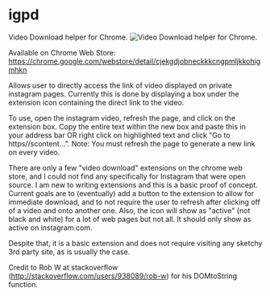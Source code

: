 # igpd
Video Download helper for Chrome.
![Video Download helper for Chrome.](https://lh3.googleusercontent.com/RcuRTIX7-npjii50Z9rpTitIS4Uxe0gRSgOnlSMsGhHqDDjKZpWlhzvBzMSSTjJYv4Cv5gGmWQ=w640-h400-e365)

Available on Chrome Web Store: https://chrome.google.com/webstore/detail/cjekgdjobneckkkcngpmljkkohigmhkn



Allows user to directly access the link of video displayed on private instagram pages. Currently this is done by displaying a box under the extension icon containing the direct link to the video.

To use, open the instagram video, refresh the page, and click on the extension box. Copy the entire text within the new box and paste this in your address bar OR right click on highlighted text and click "Go to https//scontent...". Note: You must refresh the page to generate a new link on every video.

There are only a few "video download" extensions on the chrome web store, and I could not find any specifically for Instagram that were open source. I am new to writing extensions and this is a basic proof of concept. Current goals are to (eventually) add a button to the extension to allow for immediate download, and to not require the user to refresh after clicking off of a video and onto another one. Also, the icon will show as "active" (not black and white) for a lot of web pages but not all. It should only show as active on instagram.com.

Despite that, it is a basic extension and does not require visiting any sketchy 3rd party site, as is usually the case. 

Credit to Rob W at stackoverflow (http://stackoverflow.com/users/938089/rob-w) for his DOMtoString function.

